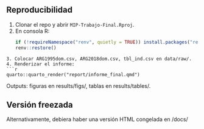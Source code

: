 ## Reproducibilidad

1. Clonar el repo y abrir `MIP-Trabajo-Final.Rproj`.
2. En consola R:
   ```r
   if (!requireNamespace("renv", quietly = TRUE)) install.packages("renv")
   renv::restore()
```
3. Colocar ARG1995dom.csv, ARG2018dom.csv, tbl_ind.csv en data/raw/.
4. Renderizar el informe:
```r
quarto::quarto_render("report/informe_final.qmd")
```

Outputs: figuras en results/figs/, tablas en results/tables/.


## Versión freezada

Alternativamente, debiera haber una versión HTML congelada en /docs/